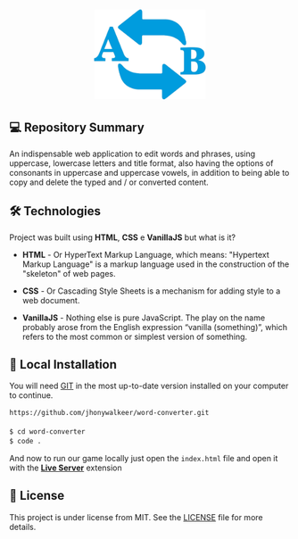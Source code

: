 
<h1 align="center">
    <img src="./assets/images/icon.png" alt="Word Converter" width="200px" />
</h1>

## 💻 Repository Summary

An indispensable web application to edit words and phrases, using uppercase, lowercase letters and title format, also having the options of consonants in uppercase and uppercase vowels, in addition to being able to copy and delete the typed and / or converted content.

## 🛠 Technologies

Project was built using **HTML**, **CSS** e **VanillaJS** but what is it?

- **HTML** - Or HyperText Markup Language, which means: "Hypertext Markup Language" is a markup language used in the construction of the "skeleton" of web pages.

- **CSS** - Or Cascading Style Sheets is a mechanism for adding style to a web document.

- **VanillaJS** - Nothing else is pure JavaScript. The play on the name probably arose from the English expression “vanilla (something)”, which refers to the most common or simplest version of something.

## 🔨 Local Installation

You will need [GIT](https://git-scm.com/) in the most up-to-date version installed on your computer to continue.

```bash
https://github.com/jhonywalkeer/word-converter.git

$ cd word-converter
$ code .
```

And now to run our game locally just open the `index.html` file and open it with the **[Live Server](https://marketplace.visualstudio.com/items?itemName=ritwickdey.LiveServer)** extension

## 📖 License

This project is under license from MIT. See the [LICENSE](LICENSE.md) file for more details.
